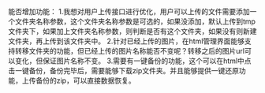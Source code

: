 能否增加功能：
1.我想对用户上传接口进行优化，用户可以上传的文件需要添加一个文件夹名称参数，这个文件夹名称参数是可选的，如果没添加，默认上传到tmp文件夹下，如果加上文件夹名称参数，则判断是否有这个文件夹，如果没有则新建文件夹，再上传到该文件夹中。
2.针对已经上传的图片，在html管理界面能够支持转移文件夹的功能，但已经上传的图片名称能否不变呢？转移之后的图片url可以变化，但保证图片名称不变。
3.需要有一键备份的功能，这个可以在html中点击一键备份，备份完毕后，需要能够下载zip文件夹。并且能够提供一键还原功能，上传备份的zip，可以直接数据恢复。
